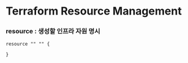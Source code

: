 Terraform Resource Management
=====================

### resource : 생성할 인프라 자원 명시
```
resource "" "" {

}
```